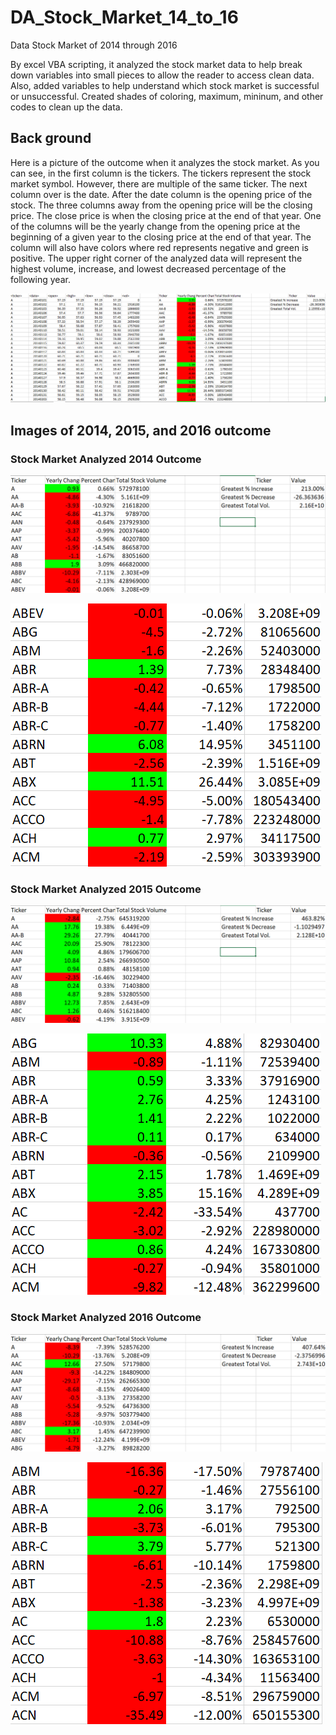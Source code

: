# DA_Stock_Market_14_to_16
Data Stock Market of 2014 through 2016

By excel VBA scripting, it analyzed the stock market data to help break down variables into small pieces to allow the reader to access clean data. Also, added variables to help understand which stock market is successful or unsuccessful. Created shades of coloring, maximum, mininum, and other codes to clean up the data.

## Back ground

Here is a picture of the outcome when it analyzes the stock market. As you can see, in the first column is the tickers. The tickers represent the stock market symbol. However, there are multiple of the same ticker. The next column over is the date. After the date column is the opening price of the stock. The three columns away from the opening price will be the closing price. The close price is when the closing price at the end of that year. One of the columns will be the yearly change from the opening price at the beginning of a given year to the closing price at the end of that year. The column will also have colors where red represents negative and green is positive. The upper right corner of the analyzed data will represent the highest volume, increase, and lowest decreased percentage of the following year.

![Stock Market Analyzed Example](https://github.com/samuelroiz/DA_Stock_Market_14_to_16/blob/main/Images/Stock_Market_Analyzed_Outcome_Example.png)

## Images of 2014, 2015, and 2016 outcome

### Stock Market Analyzed 2014 Outcome
![Stock Market Analyzed 2014 Outcome](https://github.com/samuelroiz/DA_Stock_Market_14_to_16/blob/main/Images/Stock_Market_Analyzed_2014.png)

![Stock Market Analyzed 2014 Outcome Continued](https://github.com/samuelroiz/DA_Stock_Market_14_to_16/blob/main/Images/Stock_Market_Analyzed_2014_2nd_Section.png)

### Stock Market Analyzed 2015 Outcome

![Stock Market Analyzed 2015 Outcome](https://github.com/samuelroiz/DA_Stock_Market_14_to_16/blob/main/Images/Stock_Market_Analyzed_2015.png)

![Stock Market Analyzed 2015 Outcome Continued](https://github.com/samuelroiz/DA_Stock_Market_14_to_16/blob/main/Images/Stock_Market_Analyzed_2015_2nd_Section.png)

### Stock Market Analyzed 2016 Outcome

![Stock Market Analyzed 2016 Outcome](https://github.com/samuelroiz/DA_Stock_Market_14_to_16/blob/main/Images/Stock_Market_Analyzed_2016.png)

![Stock Market Analyzed 2016 Outcome Continued](https://github.com/samuelroiz/DA_Stock_Market_14_to_16/blob/main/Images/Stock_Market_Analyzed_2016_2nd_Section.png)

